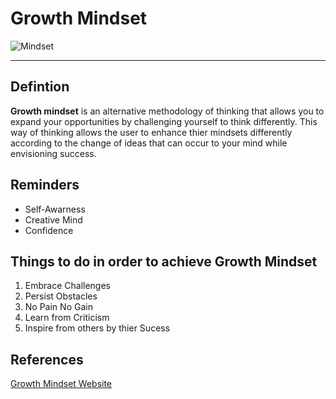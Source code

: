 # Growth Mindset
![Mindset](https://i.pinimg.com/474x/e8/e0/a6/e8e0a6cabfebe8705858b36c118ff758.jpg)

---
## Defintion
**Growth mindset** is an alternative methodology of thinking that allows you to expand your opportunities by challenging yourself to think differently. This way of thinking allows the user to enhance thier mindsets differently according to the change of ideas that can occur to your mind while envisioning success. 

## Reminders
- Self-Awarness
- Creative Mind
- Confidence


## Things to do in order to achieve Growth Mindset
1. Embrace Challenges
2. Persist Obstacles
3. No Pain No Gain
4. Learn from Criticism
5. Inspire from others by thier Sucess

## References
[Growth Mindset Website](https://www.atlassian.com/blog/inside-atlassian/growth-mindset)
